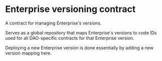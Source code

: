 # Enterprise versioning contract

A contract for managing Enterprise's versions.

Serves as a global repository that maps Enterprise's versions to code IDs used for all DAO-specific contracts for that
Enterprise version.

Deploying a new Enterprise version is done essentially by adding a new version mapping here.